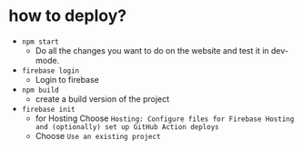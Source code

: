 # how to deploy?

 - `npm start`
   - Do all the changes you want to do on the website and test it in dev-mode.
 - `firebase login`
   - Login to firebase
 - `npm build`
   - create a build version of the project
 - `firebase init`
   - for Hosting Choose `Hosting: Configure files for Firebase Hosting and (optionally) set up GitHub Action deploys`
   - Choose `Use an existing project`